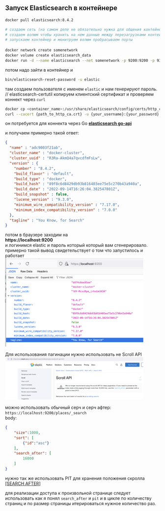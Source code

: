 ## Запуск Elasticsearch в контейнере

```sh
docker pull elasticsearch:8.4.2
```
```sh
# создаем сеть (на самом деле не обязательно нужна для общения контейнеров внути одной сети)
# создаем волюм чтобы хранить на нем данные между перезагрузками контейнера
# запускаем контейнер и монитруем волюм пробрасываем порты

docker network create somenetwork
docker volume create elasticsearch_data
docker run -d --name elasticsearch --net somenetwork -p 9200:9200 -p 9300:9300 -e "discovery.type=single-node" -v elasticsearch_data:/usr/share/elasticsearch/data elasticsearch:8.4.2
```
потом надо зайти в контейнер и 
```sh
bin/elasticsearch-reset-password -u elastic
```
там создаем пользователя с именем `elastic` и нам генерируют пароль.
// elasticsearch-certutil
копируем клиентский сертификат и проверяем коннект через `curl`
``` sh
docker cp <container_name>:/usr/share/elasticsearch/config/certs/http_ca.crt .
curl --cacert {path_to_http_ca.crt} -u {your_username}:{your_password} https://localhost:9200
```

он потребуется для коннекта через Go **[elasticsearch go-api](https://www.elastic.co/guide/en/elasticsearch/client/go-api/current/connecting.html#verifying-with-ca)**

и получаем примерно такой ответ: 
```json
{
  "name" : "adc9003f21ab",
  "cluster_name" : "docker-cluster",
  "cluster_uuid" : "R3Ra-AkmQ4a7qvcdfmFsLw",
  "version" : {
    "number" : "8.4.2",
    "build_flavor" : "default",
    "build_type" : "docker",
    "build_hash" : "89f8c6d8429db93b816403ee75e5c270b43a940a",
    "build_date" : "2022-09-14T16:26:04.382547801Z",
    "build_snapshot" : false,
    "lucene_version" : "9.3.0",
    "minimum_wire_compatibility_version" : "7.17.0",
    "minimum_index_compatibility_version" : "7.0.0"
  },
  "tagline" : "You Know, for Search"
}
```

потом в браузере заходим на <br> 
**https://localhost:9200** <br>
и логинимся elastic и пароль который который вам сгенерировало.
примерно такой вывод свидетельствует о том что запустилось и работает
<br>
<img src="./misc/elasitc_success.png" width=450>
<br>


Для использования пагинации нужно использовать не Scroll API
<br>
<img src="./misc/scroll_api_deprecated.png" width=450>
<br>

можно использовать обычный серч и серч афтер:
`https://localhost:9200/places/_search`<br>
body:
```json
{   
    "size":1000,
    "sort": [
        {"id":"asc"}
    ],
    "search_after": [
        16000
    ]
}
```
нужно так же использовать PIT для хранения положения скролла [[SEARCH AFTER]](https://www.elastic.co/guide/en/elasticsearch/reference/8.8/paginate-search-results.html#search-after)

для реализации доступа к произвольной странице следует использовать как я понял
`search_after` и `pit` и в цикле по количеству страниц и по размер страницы итерироваться нужное количество раз.